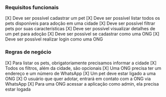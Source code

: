 ### Requisitos funcionais

[X] Deve ser possível cadastrar um pet
[X] Deve ser possível listar todos os pets disponíveis para adoção em uma cidade
[X] Deve ser possível filtrar pets por suas características
[X] Deve ser possível visualizar detalhes de um pet para adoção
[X] Deve ser possível se cadastrar como uma ONG
[X] Deve ser possível realizar login como uma ONG

### Regras de negócio

[X] Para listar os pets, obrigatoriamente precisamos informar a cidade
[X] Todos os filtros, além da cidade, são opcionais
[X] Uma ONG precisa ter um endereço e um número de WhatsApp
[X] Um pet deve estar ligado a uma ONG
[X] O usuário que quer adotar, entrará em contato com a ONG via WhatsApp
[X] Para uma ONG acessar a aplicação como admin, ela precisa estar logada
